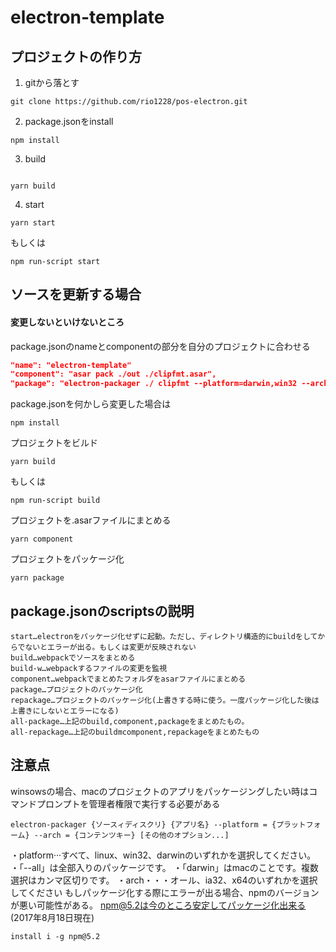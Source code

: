 # electron-template


## プロジェクトの作り方
1. gitから落とす
```
git clone https://github.com/rio1228/pos-electron.git
```
2. package.jsonをinstall
```
npm install
```
3. build
```

yarn build
```
4. start
```
yarn start
```
もしくは
```
npm run-script start
```
## ソースを更新する場合
#### 変更しないといけないところ
package.jsonのnameとcomponentの部分を自分のプロジェクトに合わせる
```package.json
"name": "electron-template"
"component": "asar pack ./out ./clipfmt.asar",
"package": "electron-packager ./ clipfmt --platform=darwin,win32 --arch=x64"
```
package.jsonを何かしら変更した場合は
```
npm install
```
プロジェクトをビルド
```
yarn build
```
もしくは
```
npm run-script build
```
プロジェクトを.asarファイルにまとめる
```
yarn component
```
プロジェクトをパッケージ化
```
yarn package
```

## package.jsonのscriptsの説明
```
start…electronをパッケージ化せずに起動。ただし、ディレクトリ構造的にbuildをしてからでないとエラーが出る。もしくは変更が反映されない
build…webpackでソースをまとめる
build-w…webpackするファイルの変更を監視
component…webpackでまとめたフォルダをasarファイルにまとめる
package…プロジェクトのパッケージ化
repackage…プロジェクトのパッケージ化(上書きする時に使う。一度パッケージ化した後は上書きにしないとエラーになる)
all-package…上記のbuild,component,packageをまとめたもの。
all-repackage…上記のbuildmcomponent,repackageをまとめたもの
```

## 注意点
winsowsの場合、macのプロジェクトのアプリをパッケージングしたい時はコマンドプロンプトを管理者権限で実行する必要がある
```
electron-packager {ソースィディスクリ} {アプリ名} --platform = {プラットフォーム} --arch = {コンテンツキー} [その他のオプション...]
```
・platform···すべて、linux、win32、darwinのいずれかを選択してください。
・「--all」は全部入りのパッケージです。
・「darwin」はmacのことです。複数選択はカンマ区切りです。
・arch・・・オール、ia32、x64のいずれかを選択してください
もしパッケージ化する際にエラーが出る場合、npmのバージョンが悪い可能性がある。
npm@5.2は今のところ安定してパッケージ化出来る(2017年8月18日現在)
```
install i -g npm@5.2
```